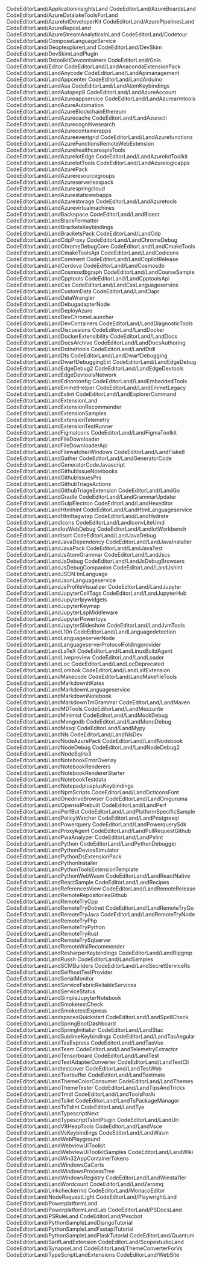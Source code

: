 CodeEditorLand/ApplicationinsightsLand 
CodeEditorLand/AzureBoardsLand
CodeEditorLand/AzureDatalakeToolsForLand 
CodeEditorLand/AzureIotDeveloperKit
CodeEditorLand/AzurePipelinesLand 
CodeEditorLand/AzureReposLand
CodeEditorLand/AzureStreamAnalyticsInLand 
CodeEditorLand/Codetour
CodeEditorLand/ComposeLanguageService 
CodeEditorLand/DeoptexplorerLand
CodeEditorLand/DevSkim 
CodeEditorLand/DevSkimLandPlugin
CodeEditorLand/DstoolkitDevcontainers 
CodeEditorLand/Gnls 
CodeEditorLand/Editor
CodeEditorLand/LandAnacondaExtensionPack 
CodeEditorLand/LandAnycode
CodeEditorLand/LandApimanagement 
CodeEditorLand/LandAppcenter
CodeEditorLand/LandArduino 
CodeEditorLand/LandAsa
CodeEditorLand/LandAtomKeybindings 
CodeEditorLand/LandAutopep8
CodeEditorLand/LandAzureAccount 
CodeEditorLand/LandAzureappservice
CodeEditorLand/LandAzurearmtools 
CodeEditorLand/LandAzureAutomation
CodeEditorLand/LandAzureBlockchainEthereum 
CodeEditorLand/LandAzurecache
CodeEditorLand/LandAzurecli 
CodeEditorLand/LandAzurecognitivesearch
CodeEditorLand/LandAzurecontainerapps 
CodeEditorLand/LandAzureeventgrid
CodeEditorLand/LandAzurefunctions
CodeEditorLand/LandAzureFunctionsRemoteWebExtension
CodeEditorLand/LandAzurehealthcareapisTools 
CodeEditorLand/LandAzureIotEdge
CodeEditorLand/LandAzureIotToolkit 
CodeEditorLand/LandAzureIotTools
CodeEditorLand/LandAzurelogicapps 
CodeEditorLand/LandAzurePack
CodeEditorLand/LandAzureresourcegroups 
CodeEditorLand/LandAzureserverlesspack
CodeEditorLand/LandAzurespringcloud 
CodeEditorLand/LandAzurestaticwebapps
CodeEditorLand/LandAzurestorage 
CodeEditorLand/LandAzuretools
CodeEditorLand/LandAzurevirtualmachines 
CodeEditorLand/LandBackspace
CodeEditorLand/LandBisect 
CodeEditorLand/LandBlackFormatter
CodeEditorLand/LandBracketsKeybindings 
CodeEditorLand/LandBracketsPack
CodeEditorLand/LandCdp 
CodeEditorLand/LandCdpProxy
CodeEditorLand/LandChromeDebug 
CodeEditorLand/LandChromeDebugCore
CodeEditorLand/LandCmakeTools 
CodeEditorLand/LandCmakeToolsApi
CodeEditorLand/LandCodicons 
CodeEditorLand/LandComment
CodeEditorLand/LandCopilotRelease 
CodeEditorLand/LandCordova
CodeEditorLand/LandCosmosdb 
CodeEditorLand/LandCosmosdbgraph
CodeEditorLand/LandCourseSample 
CodeEditorLand/LandCpptools
CodeEditorLand/LandCpptoolsApi 
CodeEditorLand/LandCss
CodeEditorLand/LandCssLanguageservice 
CodeEditorLand/LandCustomData
CodeEditorLand/LandDapr 
CodeEditorLand/LandDataWrangler
CodeEditorLand/LandDebugadapterNode 
CodeEditorLand/LandDeployAzure
CodeEditorLand/LandDevChromeLauncher 
CodeEditorLand/LandDevContainers
CodeEditorLand/LandDiagnosticTools 
CodeEditorLand/LandDiscussions
CodeEditorLand/LandDocker 
CodeEditorLand/LandDockerExtensibility
CodeEditorLand/LandDocs 
CodeEditorLand/LandDocsArchive
CodeEditorLand/LandDocsAuthoring 
CodeEditorLand/LandDotnettools
CodeEditorLand/LandDtdl 
CodeEditorLand/LandDts 
CodeEditorLand/LandDwarfDebugging
CodeEditorLand/LandDwarfDebuggingExt 
CodeEditorLand/LandEdgeDebug
CodeEditorLand/LandEdgeDebug2 
CodeEditorLand/LandEdgeDevtools
CodeEditorLand/LandEdgeDevtoolsNetwork 
CodeEditorLand/LandEditorconfig
CodeEditorLand/LandEmbeddedTools 
CodeEditorLand/LandEmmetHelper
CodeEditorLand/LandEmmetLegacy 
CodeEditorLand/LandEslint
CodeEditorLand/LandExplorerCommand 
CodeEditorLand/LandExtensionLand
CodeEditorLand/LandExtensionRecommender 
CodeEditorLand/LandExtensionSamples
CodeEditorLand/LandExtensionTelemetry 
CodeEditorLand/LandExtensionTestRunner
CodeEditorLand/LandFigmaIcons 
CodeEditorLand/LandFigmaToolkit
CodeEditorLand/LandFileDownloader 
CodeEditorLand/LandFileDownloaderApi
CodeEditorLand/LandFilewatcherWindows 
CodeEditorLand/LandFlake8
CodeEditorLand/LandGather 
CodeEditorLand/LandGeneratorCode
CodeEditorLand/LandGeneratorCodeJavascript
CodeEditorLand/LandGithubIssueNotebooks 
CodeEditorLand/LandGithubIssuesPrs
CodeEditorLand/LandGithubTriageActions 
CodeEditorLand/LandGithubTriageExtension
CodeEditorLand/LandGo 
CodeEditorLand/LandGradle
CodeEditorLand/LandGrammarUpdater 
CodeEditorLand/LandGulpElectron
CodeEditorLand/LandHexeditor 
CodeEditorLand/LandHtmlhint
CodeEditorLand/LandHtmlLanguageservice 
CodeEditorLand/LandHtmltagwrap
CodeEditorLand/LandHydrate 
CodeEditorLand/LandIcons
CodeEditorLand/LandIconvLiteUmd 
CodeEditorLand/LandIosWebDebug
CodeEditorLand/LandIotWorkbench 
CodeEditorLand/LandIsort
CodeEditorLand/LandJavaDebug 
CodeEditorLand/LandJavaDependency
CodeEditorLand/LandJavaInstaller 
CodeEditorLand/LandJavaPack
CodeEditorLand/LandJavaTest 
CodeEditorLand/LandJsAtomGrammar
CodeEditorLand/LandJscs 
CodeEditorLand/LandJsDebug
CodeEditorLand/LandJsDebugBrowsers 
CodeEditorLand/LandJsDebugCompanion
CodeEditorLand/LandJshint 
CodeEditorLand/LandJSON.tmLanguage
CodeEditorLand/LandJsonLanguageservice 
CodeEditorLand/LandJsProfileVisualizer
CodeEditorLand/LandJupyter 
CodeEditorLand/LandJupyterCellTags
CodeEditorLand/LandJupyterHub 
CodeEditorLand/LandJupyterIpywidgets
CodeEditorLand/LandJupyterKeymap 
CodeEditorLand/LandJupyterLspMiddleware
CodeEditorLand/LandJupyterPowertoys 
CodeEditorLand/LandJupyterSlideshow
CodeEditorLand/LandJvmTools 
CodeEditorLand/LandL10n
CodeEditorLand/LandLanguagedetection 
CodeEditorLand/LandLanguageserverNode
CodeEditorLand/LandLanguageserverProtocolFoldingprovider
CodeEditorLand/LandLaTeX 
CodeEditorLand/LandLinuxBuildAgent
CodeEditorLand/LandLivepreview 
CodeEditorLand/LandLoader 
CodeEditorLand/LandLoc
CodeEditorLand/LandLocDeprecated 
CodeEditorLand/LandLombok
CodeEditorLand/LandLsifExtension 
CodeEditorLand/LandMakecode
CodeEditorLand/LandMakefileTools 
CodeEditorLand/LandMarkdownItKatex
CodeEditorLand/LandMarkdownLanguageservice 
CodeEditorLand/LandMarkdownNotebook
CodeEditorLand/LandMarkdownTmGrammar 
CodeEditorLand/LandMaven
CodeEditorLand/LandMDTools 
CodeEditorLand/LandMezzurite
CodeEditorLand/LandMinimist 
CodeEditorLand/LandMockDebug
CodeEditorLand/LandMongodb 
CodeEditorLand/LandMonoDebug 
CodeEditorLand/LandMssql
CodeEditorLand/LandMypy 
CodeEditorLand/LandNls 
CodeEditorLand/LandNlsDev
CodeEditorLand/LandNodeAzurePack 
CodeEditorLand/LandNodebook
CodeEditorLand/LandNodeDebug 
CodeEditorLand/LandNodeDebug2
CodeEditorLand/LandNodeSqlite3 
CodeEditorLand/LandNotebookErrorOverlay
CodeEditorLand/LandNotebookRenderers 
CodeEditorLand/LandNotebookRendererStarter
CodeEditorLand/LandNotebookTestdata
CodeEditorLand/LandNotepadplusplusKeybindings 
CodeEditorLand/LandNpmScripts
CodeEditorLand/LandOcticonsFont 
CodeEditorLand/LandOnedriveBrowser
CodeEditorLand/LandOniguruma 
CodeEditorLand/LandOpensslPrebuilt
CodeEditorLand/LandPerf 
CodeEditorLand/LandPerfBot
CodeEditorLand/LandPlatformSpecificSample 
CodeEditorLand/LandPolicyWatcher
CodeEditorLand/LandPostgresql 
CodeEditorLand/LandPowerquery
CodeEditorLand/LandPowerquerySdk 
CodeEditorLand/LandProxyAgent
CodeEditorLand/LandPullRequestGithub 
CodeEditorLand/LandPwaAnalyzer
CodeEditorLand/LandPylint 
CodeEditorLand/LandPython
CodeEditorLand/LandPythonDebugger 
CodeEditorLand/LandPythonDeviceSimulator
CodeEditorLand/LandPythonDsExtensionPack 
CodeEditorLand/LandPythonInstaller
CodeEditorLand/LandPythonToolsExtensionTemplate 
CodeEditorLand/LandPythonWebWasm
CodeEditorLand/LandReactNative 
CodeEditorLand/LandReactSample
CodeEditorLand/LandRecipes 
CodeEditorLand/LandReferencesView
CodeEditorLand/LandRemoteRelease 
CodeEditorLand/LandRemoteRepositoriesGithub
CodeEditorLand/LandRemoteTryCpp 
CodeEditorLand/LandRemoteTryDotnet
CodeEditorLand/LandRemoteTryGo 
CodeEditorLand/LandRemoteTryJava
CodeEditorLand/LandRemoteTryNode 
CodeEditorLand/LandRemoteTryPhp
CodeEditorLand/LandRemoteTryPython 
CodeEditorLand/LandRemoteTryRust
CodeEditorLand/LandRemoteTrySqlserver 
CodeEditorLand/LandRemoteWslRecommender
CodeEditorLand/LandResharperKeybindings 
CodeEditorLand/LandRipgrep
CodeEditorLand/LandRussh 
CodeEditorLand/LandSamples
CodeEditorLand/LandSCMBuilders 
CodeEditorLand/LandSecretServiceRs
CodeEditorLand/LandSelfhostTestProvider 
CodeEditorLand/LandSerialMonitor
CodeEditorLand/LandServiceFabricReliableServices
CodeEditorLand/LandServiceStatus 
CodeEditorLand/LandSimpleJupyterNotebook
CodeEditorLand/LandSmoketestCheck 
CodeEditorLand/LandSmoketestExpress
CodeEditorLand/LandspacesQuickstart 
CodeEditorLand/LandSpellCheck
CodeEditorLand/LandSpringBootDashboard 
CodeEditorLand/LandSpringInitializr
CodeEditorLand/LandStac 
CodeEditorLand/LandSublimeKeybindings
CodeEditorLand/LandTasAngular 
CodeEditorLand/LandTasExpress
CodeEditorLand/LandTasVue 
CodeEditorLand/LandTeam
CodeEditorLand/LandTelemetryExtractor 
CodeEditorLand/LandTensorboard
CodeEditorLand/LandTest 
CodeEditorLand/LandTestAdapterConverter
CodeEditorLand/LandTestCli 
CodeEditorLand/Landtestcover
CodeEditorLand/LandTestWeb 
CodeEditorLand/LandTextbuffer
CodeEditorLand/LandTextmate 
CodeEditorLand/LandThemeColorConsumer
CodeEditorLand/LandThemes 
CodeEditorLand/LandThemeTester
CodeEditorLand/LandTipsAndTricks 
CodeEditorLand/LandTmdl
CodeEditorLand/LandToolsForAi 
CodeEditorLand/LandTslint
CodeEditorLand/LandTsPackageManager 
CodeEditorLand/LandTsTslint
CodeEditorLand/LandTye 
CodeEditorLand/LandTypescriptNext
CodeEditorLand/LandTypescriptTslintPlugin 
CodeEditorLand/LandUri
CodeEditorLand/LandV8HeapTools 
CodeEditorLand/LandVsce
CodeEditorLand/LandVsKeybindings 
CodeEditorLand/LandWasm
CodeEditorLand/LandWebPlayground 
CodeEditorLand/LandWebviewUiToolkit
CodeEditorLand/LandWebviewUiToolkitSamples 
CodeEditorLand/LandWiki
CodeEditorLand/LandWin32AppContainerTokens 
CodeEditorLand/LandWindowsCaCerts
CodeEditorLand/LandWindowsProcessTree 
CodeEditorLand/LandWindowsRegistry
CodeEditorLand/LandWinsta11er 
CodeEditorLand/LandWordcount
CodeEditorLand/LandZeromq 
CodeEditorLand/Linkcheckermd
CodeEditorLand/MonacoEditor 
CodeEditorLand/NodeRequestLight
CodeEditorLand/PlaywrightLand 
CodeEditorLand/PowerplatformLand
CodeEditorLand/PowerplatformLandLab 
CodeEditorLand/PSDocsLand
CodeEditorLand/PSRuleLand 
CodeEditorLand/Pvscbot
CodeEditorLand/PythonSampleLandDjangoTutorial
CodeEditorLand/PythonSampleLandFastapiTutorial
CodeEditorLand/PythonSampleLandFlaskTutorial 
CodeEditorLand/Quantum
CodeEditorLand/SarifLandExtension 
CodeEditorLand/ScopestudioLand
CodeEditorLand/SynapseLand 
CodeEditorLand/ThemeConverterForVs
CodeEditorLand/TypeScriptLandExtensions 
CodeEditorLand/WebSite
